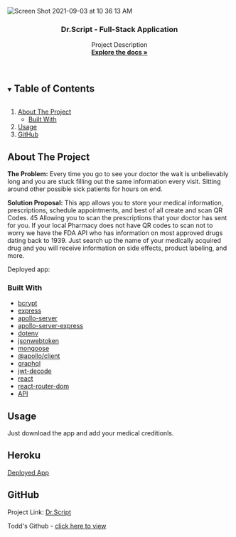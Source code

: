 



   ![Screen Shot 2021-09-03 at 10 36 13 AM](https://user-images.githubusercontent.com/85806673/132023140-6993a409-b0fc-49d5-aaef-d9994e489685.jpg)

  <h3 align="center"> Dr.Script - Full-Stack Application </h3>

  <p align="center">
    Project Description
    <br />
    <a href="https://github.com/Thetodd7/dr.script"><strong>Explore the docs »</strong></a>
    <br />
    <br />
  </p>
</p>



<!-- TABLE OF CONTENTS -->
<details open="open">
  <summary><h2 style="display: inline-block">Table of Contents</h2></summary>
  <ol>
    <li>
      <a href="#about-the-project">About The Project</a>
      <ul>
        <li><a href="#built-with">Built With</a></li>
      </ul>
    </li>
    </li>
  <li><a href="#usage">Usage</a></li>
   <li><a href="#GitHub">GitHub</a></li>
  </ol>
</details>



<!-- ABOUT THE PROJECT -->
## About The Project

**The Problem:** Every time you go to see your doctor the wait is unbelievably long and you are stuck filling out the same information every visit. Sitting around other possible sick patients for hours on end.

**Solution Proposal:** This app allows you to store your medical information, prescriptions, schedule appointments, and best of all create and scan QR Codes. 45 Allowing you to scan the prescriptions that your doctor has sent for you. If your local Pharmacy does not have QR codes to scan not to worry we have the FDA API who has information on most approved drugs dating back to 1939. Just search up the name of your medically acquired drug and you will receive information on side effects, product labeling, and more.

Deployed app:


### Built With

* [bcrypt](https://www.npmjs.com/package/bcryptjs)
* [express](https://expressjs.com)
* [apollo-server](https://www.npmjs.com/package/express-session)
* [apollo-server-express](https://www.npmjs.com/package/apollo-server-express)
* [dotenv](https://www.npmjs.com/package/dotenv)
* [jsonwebtoken](https://www.npmjs.com/package/jsonwebtoken)
* [mongoose](https://mongoosejs.com/docs/guide.html)
* [@apollo/client](https://www.npmjs.com/package/@apollo/client)
* [graphql](https://graphql.org/)
* [jwt-decode](https://www.npmjs.com/package/jwt-decode)
* [react](https://reactjs.org/)
* [react-router-dom](https://www.npmjs.com/package/react-router-dom)
* [API](https://open.fda.gov/apis/drug/)

## Usage
Just download the app and add your medical creditionls. 

## Heroku
[Deployed App]()

## GitHub

Project Link: [Dr.Script](https://thetodd7.github.io/dr.script/)

Todd's Github - [click here to view](https://github.com/Thetodd7)

